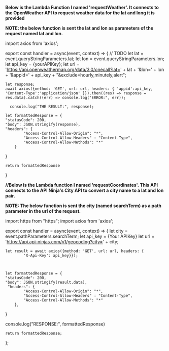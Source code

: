 **Below is the Lambda Function I named 'requestWeather'. It connects to the OpenWeather API to request weather data for the lat and long it is provided**

**NOTE: the below function is sent the lat and lon as parameters of the request named lat and lon.**

import axios from 'axios';

export const handler = async(event, context) => {
// TODO
let lat = event.queryStringParameters.lat;
let lon = event.queryStringParameters.lon;
let api_key = {yourAPIKey};
let url = 'https://api.openweathermap.org/data/3.0/onecall?lat=' + lat + '&lon=' + lon + '&appid=' + api_key + "&exclude=hourly,minutely,alert";

    let response;
    await axios({method: 'GET', url: url, headers: { 'appid':api_key, 'Content-Type':'application/json' }}).then((res) => response = res.data).catch((err) => console.log("ERROR:", err));

      console.log("THE RESULT:", response);

    let formattedResponse = {
    "statusCode": 200,
    "body": JSON.stringify(response),
    "headers": {
            "Access-Control-Allow-Origin": "*",
            "Access-Control-Allow-Headers" : "Content-Type",
            "Access-Control-Allow-Methods": "*"
        }

}

    return formattedResponse

}

**//Below is the Lambda function I named 'requestCoordinates'. This API connects to the API Ninja's City API to convert a city name to a lat and lon pair.**

**NOTE: The below function is sent the city (named searchTerm) as a path parameter in the url of the request.**

import https from "https";
import axios from 'axios';

export const handler = async(event, context) => {
let city = event.pathParameters.searchTerm;
let api_key = {Your APIKey}
let url = 'https://api.api-ninjas.com/v1/geocoding?city=' + city;

    let result = await axios({method: 'GET', url: url, headers: {
            'X-Api-Key': api_key}});



    let formattedResponse = {
    "statusCode": 200,
    "body": JSON.stringify(result.data),
     "headers": {
            "Access-Control-Allow-Origin": "*",
            "Access-Control-Allow-Headers" : "Content-Type",
            "Access-Control-Allow-Methods": "*"
        },

}

console.log("RESPONSE:", formattedResponse)

    return formattedResponse;

};
